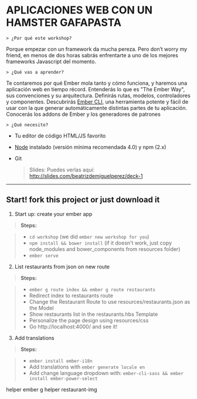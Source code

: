 APLICACIONES WEB CON UN HAMSTER GAFAPASTA
===================

	> ¿Por qué este workshop?
Porque empezar con un framework da mucha pereza. Pero don’t worry my friend, en menos de dos horas sabrás enfrentarte a uno de los mejores frameworks Javascript del momento.

	> ¿Qué vas a aprender?
Te contaremos por qué Ember mola tanto y cómo funciona, y haremos una aplicación web en tiempo récord.
Entenderás lo que es "The Ember Way", sus convenciones y su arquitectura. Definirás rutas, modelos, controladores y componentes.
Descubrirás [Ember CLI](https://ember-cli.com), una herramienta potente y fácil de usar con la que generar automáticamente distintas partes de tu aplicación.
Conocerás los addons de Ember y los generadores de patrones

	> ¿Qué necesito?
- Tu editor de código HTML/JS favorito
- [Node](https://nodejs.org) instalado (versión mínima recomendada 4.0) y npm (2.x)
- Git

	>  Slides:
Puedes verlas aquí: http://slides.com/beatrizdemiguelperez/deck-1


----------


Start! fork this project or just download it
-------------

1. Start up: create your ember app

> **Steps:**

> - `cd workshop` (we did `ember new workshop for you`)
> -  `npm install && bower install` (if it doesn't work, just copy node_modules and bower_components from resources folder)
> - `ember serve`

2. List restaurants from json on new route


> **Steps:**

> - `ember g route index && ember g route restaurants`
> - Redirect index to restaurants route
> - Change the Restaurant Route to use  resources/restaurants.json as the Model
> - Show restaurants list in the restaurants.hbs Template
> - Personalize the page design using resources/css
> - Go http://localhost:4000/ and see it!

3. Add translations


> **Steps:**

> - `ember install ember-i18n`
> - Add translations with `ember generate locale en`
> - Add change language dropdown with: `ember-cli-sass && ember install ember-power-select`

helper
ember g helper restaurant-img
